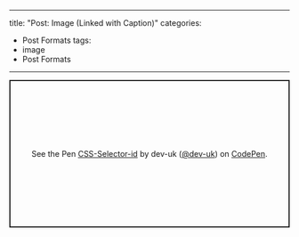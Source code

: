 
---
title: "Post: Image (Linked with Caption)"
categories:
  - Post Formats
tags:
  - image
  - Post Formats
---

<p class="codepen" data-height="265" data-theme-id="dark" data-default-tab="html,result" data-user="dev-uk" data-slug-hash="PoqOdLw" style="height: 265px; box-sizing: border-box; display: flex; align-items: center; justify-content: center; border: 2px solid; margin: 1em 0; padding: 1em;" data-pen-title="CSS-Selector-id">
  <span>See the Pen <a href="https://codepen.io/dev-uk/pen/PoqOdLw">
  CSS-Selector-id</a> by dev-uk (<a href="https://codepen.io/dev-uk">@dev-uk</a>)
  on <a href="https://codepen.io">CodePen</a>.</span>
</p>
<script async src="https://static.codepen.io/assets/embed/ei.js"></script>
